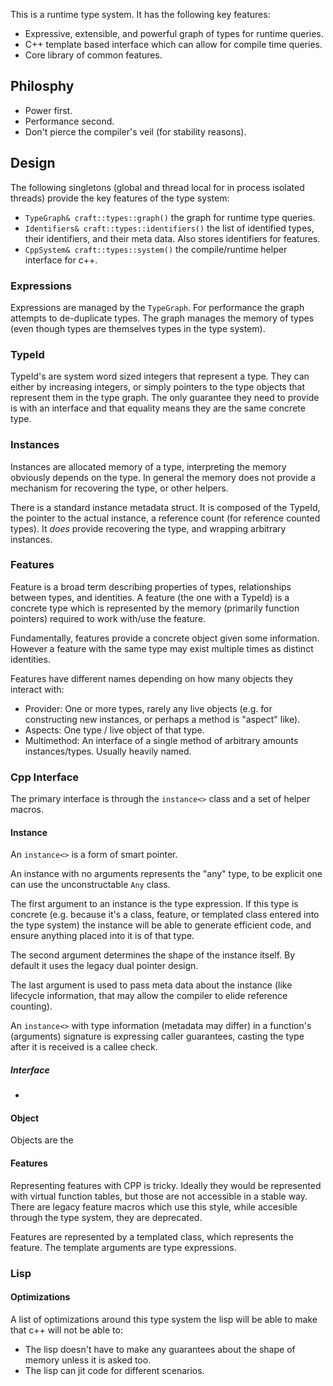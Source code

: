This is a runtime type system. It has the following key features:

* Expressive, extensible, and powerful graph of types for runtime queries.
* C++ template based interface which can allow for compile time queries.
* Core library of common features.

## Philosphy

* Power first.
* Performance second.
* Don't pierce the compiler's veil (for stability reasons).

## Design

The following singletons (global and thread local for in process isolated threads) provide the key features of the type system:

* `TypeGraph& craft::types::graph()` the graph for runtime type queries.
* `Identifiers& craft::types::identifiers()` the list of identified types, their identifiers, and their meta data. Also stores identifiers for features.
* `CppSystem& craft::types::system()` the compile/runtime helper interface for c++.

### Expressions

Expressions are managed by the `TypeGraph`. For performance the graph attempts to de-duplicate types. The graph manages the memory of types (even though types are themselves types in the type system).

### TypeId

TypeId's are system word sized integers that represent a type. They can either by increasing integers, or simply pointers to the type objects that represent them in the type graph. The only guarantee they need to provide is with an interface and that equality means they are the same concrete type.

### Instances

Instances are allocated memory of a type, interpreting the memory obviously depends on the type. In general the memory does not provide a mechanism for recovering the type, or other helpers.

There is a standard instance metadata struct. It is composed of the TypeId, the pointer to the actual instance, a reference count (for reference counted types). It *does* provide recovering the type, and wrapping arbitrary instances.

### Features

Feature is a broad term describing properties of types, relationships between types, and identities. A feature (the one with a TypeId) is a concrete type which is represented by the memory (primarily function pointers) required to work with/use the feature.

Fundamentally, features provide a concrete object given some information. However a feature with the same type may exist multiple times as distinct identities.

Features have different names depending on how many objects they interact with:

* Provider: One or more types, rarely any live objects (e.g. for constructing new instances, or perhaps a method is "aspect" like).
* Aspects: One type / live object of that type.
* Multimethod: An interface of a single method of arbitrary amounts instances/types. Usually heavily named.

### Cpp Interface

The primary interface is through the `instance<>` class and a set of helper macros.

#### Instance

An `instance<>` is a form of smart pointer.

An instance with no arguments represents the "any" type, to be explicit one can use the unconstructable `Any` class.

The first argument to an instance is the type expression. If this type is concrete (e.g. because it's a class, feature, or templated class entered into the type system) the instance will be able to generate efficient code, and ensure anything placed into it is of that type.

The second argument determines the shape of the instance itself. By default it uses the legacy dual pointer design.

The last argument is used to pass meta data about the instance (like lifecycle information, that may allow the compiler to elide reference counting).

An `instance<>` with type information (metadata may differ) in a function's (arguments) signature is expressing caller guarantees, casting the type after it is received is a callee check.

##### Interface

* ​

#### Object

Objects are the 

#### Features

Representing features with CPP is tricky. Ideally they would be represented with virtual function tables, but those are not accessible in a stable way. There are legacy feature macros which use this style, while accesible through the type system, they are deprecated.

Features are represented by a templated class, which represents the feature. The template arguments are type expressions. 

### Lisp

#### Optimizations

A list of optimizations around this type system the lisp will be able to make that c++ will not be able to:

* The lisp doesn't have to make any guarantees about the shape of memory unless it is asked too.
* The lisp can jit code for different scenarios.